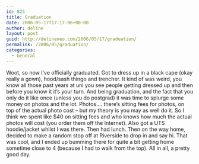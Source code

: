 ```yaml
---
id: 825
title: Graduation
date: 2006-05-17T17:17:06+00:00
author: deline
layout: post
guid: http://delineneo.com/2006/05/17/graduation/
permalink: /2006/05/graduation/
categories:
  - General
---
```

Woot, so now I&#8217;ve officially graduated. Got to dress up in a black cape (okay really a gown), hood/sash thingo and trencher. It kind of was weird, you know all those past years at uni you see people getting dressed up and then before you know it it&#8217;s your turn. And being graduation, and the fact that you only do it like once (unless you do postgrad) it was time to splurge some money on photos and the lot. Photos&#8230;. there&#8217;s sitting fees for photos, on top of the actual photo cost &#8211; but my theory is you may as well do it. So I think we spent like $40 on sitting fees and who knows how much the actual photos will cost (you order them off the Internet). Also got a UTS hoodie/jacket whilst I was there. Then had lunch. Then on the way home, decided to make a random stop off at Riverside to drop in and say hi. That was cool, and I ended up bumming there for quite a bit getting home sometime close to 4 (because I had to walk from the top). All in all, a pretty good day.